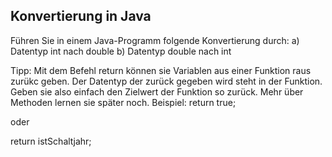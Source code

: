 ## Konvertierung in Java

Führen Sie in einem Java-Programm folgende Konvertierung durch:
a) Datentyp int nach double
b) Datentyp double nach int

Tipp: Mit dem Befehl return können sie Variablen aus einer Funktion raus zurükc geben.
Der Datentyp der zurück gegeben wird steht in der Funktion. 
Geben sie also einfach den Zielwert der Funktion so zurück. Mehr über Methoden lernen sie später noch.
Beispiel:
return true;

oder

return istSchaltjahr;
